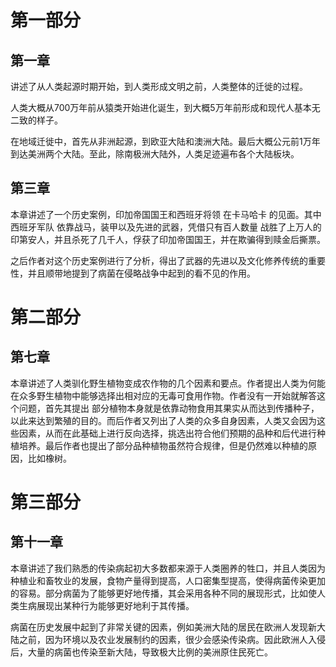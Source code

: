# 第一部分

## 第一章

讲述了从人类起源时期开始，到人类形成文明之前，人类整体的迁徙的过程。

人类大概从700万年前从猿类开始进化诞生，到大概5万年前形成和现代人基本无二致的样子。

在地域迁徙中，首先从非洲起源，到欧亚大陆和澳洲大陆。最后大概公元前1万年到达美洲两个大陆。至此，除南极洲大陆外，人类足迹遍布各个大陆板块。

## 第三章

  本章讲述了一个历史案例，印加帝国国王和西班牙将领 在卡马哈卡 的见面。其中西班牙军队 依靠战马，装甲以及先进的武器，凭借只有百人数量 战胜了上万人的印第安人，并且杀死了几千人，俘获了印加帝国国王，并在欺骗得到赎金后撕票。

之后作者对这个历史案例进行了分析，得出了武器的先进以及文化修养传统的重要性，并且顺带地提到了病菌在侵略战争中起到的看不见的作用。

# 第二部分

## 第七章

本章讲述了人类驯化野生植物变成农作物的几个因素和要点。作者提出人类为何能在众多野生植物中能够选择出相对应的无毒可食用作物。作者没有一开始就解答这个问题，首先其提出 部分植物本身就是依靠动物食用其果实从而达到传播种子，以此来达到繁殖的目的。而后作者又列出了人类的众多自身因素，人类又会因为这些因素，从而在此基础上进行反向选择，挑选出符合他们预期的品种和后代进行种植培养。最后作者也提出了部分品种植物虽然符合规律，但是仍然难以种植的原因，比如橡树。

# 第三部分

## 第十一章

本章讲述了我们熟悉的传染病起初大多数都来源于人类圈养的牲口，并且人类因为种植业和畜牧业的发展，食物产量得到提高，人口密集型提高，使得病菌传染更加的容易。部分病菌为了能够更好地传播，其会采用各种不同的展现形式，比如使人类生病展现出某种行为能够更好地利于其传播。

病菌在历史发展中起到了非常关键的因素，例如美洲大陆的居民在欧洲人发现新大陆之前，因为环境以及农业发展制约的因素，很少会感染传染病。因此欧洲人入侵后，大量的病菌也传染至新大陆，导致极大比例的美洲原住民死亡。